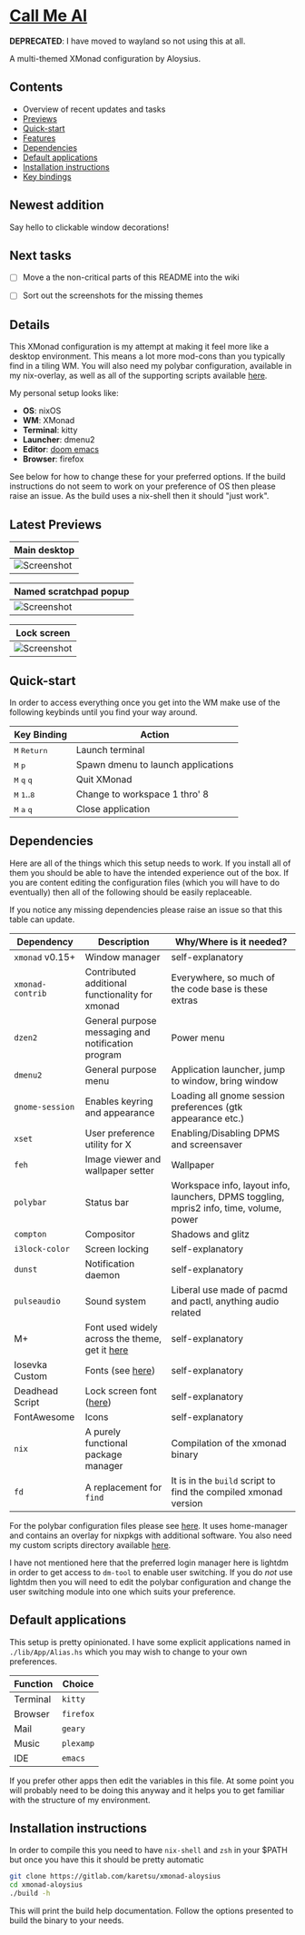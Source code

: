 # [Call Me Al](https://www.youtube.com/watch?v=uq-gYOrU8bA)


**DEPRECATED**: I have moved to wayland so not using this at all.

A multi-themed XMonad configuration by Aloysius.


## Contents

* Overview of recent updates and tasks
* [Previews](#latest-previews)
* [Quick-start](#quick-start)
* [Features](#features)
* [Dependencies](#dependencies)
* [Default applications](#default-applications)
* [Installation instructions](#installation-instructions)
* [Key bindings](#key-bindings)


## Newest addition

Say hello to clickable window decorations!


## Next tasks

- [ ] Move a the non-critical parts of this README into the wiki
- [ ] Sort out the screenshots for the missing themes


## Details

This XMonad configuration is my attempt at making it feel more like a desktop
environment. This means a lot more mod-cons than you typically find in a tiling
WM. You will also need my polybar configuration, available in my nix-overlay, as
well as all of the supporting scripts available
[here](https://gitlab.com/karetsu/scripts).


My personal setup looks like:

- **OS**:       nixOS
- **WM**:       XMonad
- **Terminal**: kitty
- **Launcher**: dmenu2
- **Editor**:   [doom emacs](https://github.com/hlissner/doom-emacs)
- **Browser**:  firefox


See below for how to change these for your preferred options. If the build
instructions do not seem to work on your preference of OS then please raise an
issue. As the build uses a nix-shell then it should "just work".


## Latest Previews

| Main desktop                                 |
| ---                                          |
| ![Screenshot](https://imgur.com/mCqz67s.png) |


| Named scratchpad popup                         |
| ---                                            |
| ![Screenshot](https://i.imgur.com/jJcEoeQ.png) |

| Lock screen                                    |
| ------------------------------------------     |
| ![Screenshot](https://i.imgur.com/KVXTttS.png) |



## Quick-start

In order to access everything once you get into the WM make use of the following keybinds until you find your way around.

| Key Binding                              | Action                             |
|------------------------------------------|------------------------------------|
| <kbd>M</kbd> <kbd>Return</kbd>           | Launch terminal                    |
| <kbd>M</kbd> <kbd>p</kbd>                | Spawn dmenu to launch applications |
| <kbd>M</kbd> <kbd>q</kbd> <kbd>q</kbd>   | Quit XMonad                        |
| <kbd>M</kbd> <kbd>1</kbd>..<kbd>8</kbd>  | Change to workspace 1 thro' 8      |
| <kbd>M</kbd> <kbd>a</kbd> <kbd>q</kbd>   | Close application                  |


## Dependencies

Here are all of the things which this setup needs to work. If you install all of
them you should be able to have the intended experience out of the box. If you
are content editing the configuration files (which you will have to do
eventually) then all of the following should be easily replaceable.

If you notice any missing dependencies please raise an issue so that this table
can update.

| Dependency       | Description                                                                    | Why/Where is it needed?                                                                 |
| ---              | ---                                                                            | ---                                                                                     |
| `xmonad` v0.15+  | Window manager                                                                 | self-explanatory                                                                        |
| `xmonad-contrib` | Contributed additional functionality for xmonad                                | Everywhere, so much of the code base is these extras                                    |
| `dzen2`          | General purpose messaging and notification program                             | Power menu                                                                              |
| `dmenu2`         | General purpose menu                                                           | Application launcher, jump to window, bring window                                      |
| `gnome-session`  | Enables keyring and appearance                                                 | Loading all gnome session preferences (gtk appearance etc.)                             |
| `xset`           | User preference utility for X                                                  | Enabling/Disabling DPMS and screensaver                                                 |
| `feh`            | Image viewer and wallpaper setter                                              | Wallpaper                                                                               |
| `polybar`        | Status bar                                                                     | Workspace info, layout info, launchers, DPMS toggling, mpris2 info, time, volume, power |
| `compton`        | Compositor                                                                     | Shadows and glitz                                                                       |
| `i3lock-color`   | Screen locking                                                                 | self-explanatory                                                                        |
| `dunst`          | Notification daemon                                                            | self-explanatory                                                                        |
| `pulseaudio`     | Sound system                                                                   | Liberal use made of pacmd and pactl, anything audio related                             |
| M+               | Font used widely across the theme, get it [here](https://mplus-fonts.osdn.jp/) | self-explanatory                                                                        |
| Iosevka Custom   | Fonts (see [here](https://github.com/elenapan/dotfiles))                       | self-explanatory                                                                        |
| Deadhead Script  | Lock screen font ([here](https://www.dafont.com/deadhead-script.font))         | self-explanatory                                                                        |
| FontAwesome      | Icons                                                                          | self-explanatory                                                                        |
| `nix`            | A purely functional package manager                                            | Compilation of the xmonad binary                                                        |
| `fd`             | A replacement for `find`                                                       | It is in the `build` script to find the compiled xmonad version                         |

For the polybar configuration files please see
[here](https://github.com/karetsu/nix-overlays). It uses home-manager and
contains an overlay for nixpkgs with additional software. You also need my
custom scripts directory available [here](https://github.com/karetsu/scripts).

I have not mentioned here that the preferred login manager here is lightdm in
order to get access to `dm-tool` to enable user switching. If you do *not* use
lightdm then you will need to edit the polybar configuration and change the user
switching module into one which suits your preference.


## Default applications

This setup is pretty opinionated. I have some explicit applications named in
`./lib/App/Alias.hs` which you may wish to change to your own preferences.

| Function | Choice    |
| ---      | ---       |
| Terminal | `kitty`   |
| Browser  | `firefox` |
| Mail     | `geary`   |
| Music    | `plexamp` |
| IDE      | `emacs`   |

If you prefer other apps then edit the variables in this file. At some point you
will probably need to be doing this anyway and it helps you to get familiar with
the structure of my environment.


## Installation instructions

In order to compile this you need to have `nix-shell` and `zsh` in your $PATH
but once you have this it should be pretty automatic

``` sh
git clone https://gitlab.com/karetsu/xmonad-aloysius
cd xmonad-aloysius
./build -h
```

This will print the build help documentation. Follow the options presented to
build the binary to your needs.
